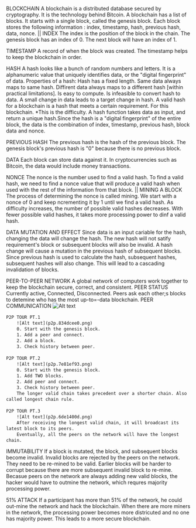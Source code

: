 BLOCKCHAIN
	A blockchain is a distributed database secured by cryptography. It is the technology behind Bitcoin.
	A blockchain has a list of blocks. It starts with a single block, called the genesis block.
	Each block stores the following information : index, timestamp, hash, previous hash, data, nonce.
||
INDEX
	The index is the position of the block in the chain.
	The genesis block has an index of 0. The next block will have an index of 1.

TIMESTAMP
	A record of when the block was created.
	The timestamp helps to keep the blockchain in order.

HASH
	A hash looks like a bunch of random numbers and letters.
	It is a alphanumeric value that uniquely identifies data, or the "digital fingerprint" of data.
	Properties of a hash:
		Hash has a fixed length.
		Same data always maps to same hash.
		Diffirent data always maps to a different hash [within practical limitations].
		Is easy to compute.
		Is infeasible to convert hash to data.
		A small change in data leads to a target change in hash.
	A valid hash for a blockchain is a hash that meets a certain requirement. For this blockchain. *This is the difficulty.
	A hash function takes data as input, and return a unique hash.Since the hash is a "digital fingerprint" of the entire block, the data is the combination of index, timestamp, previous hash, block data and nonce.

PREVIOUS HASH
	The previous hash is the hash of the previous block.
	The genesis block's previous hash is "0" because there is no previous block.

DATA
	Each block can store data against it.
	In cryptocurrencies such as Bitcoin, the data would include money transactions.

NONCE
	The nonce is the number used to find a valid hash.
	To find a valid hash, we need to find a nonce value that will produce a valid hash when used with the rest of the information from that block.
||
MINING A BLOCK
	The process of determining the nonce is called mining.
	We start with a nonce of 0 and keep ncrementing it by 1 until we find a valid hash.
	As difficulty increases, the number of possible valid hashes decreases. With fewer possible valid hashes, it takes more processing power to dinf a valid hash.
	
DATA MUTATION AND EFFECT
	Since data is an input cariable for the hash, changing the data will change the hash.
	The new hash will not satify requirement's block or subsequent blocks will also be invalid.
	A hash change will cause a mutation in the previous hash of subsequent blocks. Since previous hash is used to calculate the hash, subsequent hashes, subsequent hashes will also change.
	This will lead to a cascading invalidation of blocks.

PEER-TO-PEER NETWORK
	A global network of computers work together to keep the blockchain secure, correct, and consistent.
PEER STATUS
	Currently active, Connected, Disconnected.
	Peers ask each other;s blocks to detemine who has the most up-to=-data blockchain.
PEER COMMUNICATION
	![Alt text](p2p.93b7fd0a.png)

	P2P TOUR PT.1
		![Alt text](p2p.834dcee0.png)
		0. Start with the genesis block.
		1. Add a peer and connect.
		2. Add a block.
		3. Check history between peer.

	P2P TOUR PT.2
		![Alt text](p2p.7e81ef93.png)
		0. Start with the genesis block.
		1. Add TWO blocks.
		2. Add peer and connect.
		3. Check history between peer.
		The longer valid chain takes precedent over a shorter chain. Also called longest chain rule.

	P2P TOUR PT.3
		![Alt text](p2p.6de1400d.png)
		After receiving the longest valid chain, it will broadcast its latest block to its peers.
		Eventually, all the peers on the network will have the longest chain.

IMMUTABILITY
	If a block is mutated, the block, and subsequent blocks become invalid.
	Invalid blocks are rejected by the peers on the network. They need to be re-mined to be valid.
	Earlier blocks will be harder to corrupt because there are more subsequent invalid block to re-mine.
	Becasue peers on the network are always adding new valid blocks, the hacker would have to outmine the network, which requres majority processing power.

51% ATTACK
	If a participant has more than 51% of the network, he could out-mine the network and hack the blockchain.
	When there are more miners in the network, the processing power becomes more districuted and no one has majority power. This leads to a more secure blockchain.